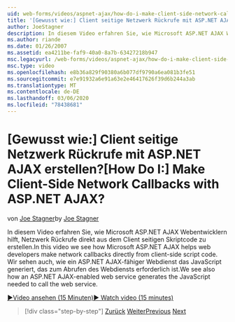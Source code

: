 ```yaml
---
uid: web-forms/videos/aspnet-ajax/how-do-i-make-client-side-network-callbacks-with-aspnet-ajax
title: '[Gewusst wie:] Client seitige Netzwerk Rückrufe mit ASP.NET AJAX erstellen? | Microsoft-Dokumentation'
author: JoeStagner
description: In diesem Video erfahren Sie, wie Microsoft ASP.NET AJAX Webentwicklern hilft, Netzwerk Rückrufe direkt aus dem Client seitigen Skriptcode zu erstellen. Wir sehen auch, wie ein ASP.net...
ms.author: riande
ms.date: 01/26/2007
ms.assetid: ea4211be-faf9-40a0-8a7b-63427218b947
msc.legacyurl: /web-forms/videos/aspnet-ajax/how-do-i-make-client-side-network-callbacks-with-aspnet-ajax
msc.type: video
ms.openlocfilehash: e8b36a829f90380a6b077df9790a6ea081b3fe51
ms.sourcegitcommit: e7e91932a6e91a63e2e46417626f39d6b244a3ab
ms.translationtype: MT
ms.contentlocale: de-DE
ms.lasthandoff: 03/06/2020
ms.locfileid: "78438681"
---
```

# <a name="how-do-i-make-client-side-network-callbacks-with-aspnet-ajax"></a><span data-ttu-id="d74ef-105">[Gewusst wie:] Client seitige Netzwerk Rückrufe mit ASP.NET AJAX erstellen?</span><span class="sxs-lookup"><span data-stu-id="d74ef-105">[How Do I:] Make Client-Side Network Callbacks with ASP.NET AJAX?</span></span>

<span data-ttu-id="d74ef-106">von [Joe Stagner](https://github.com/JoeStagner)</span><span class="sxs-lookup"><span data-stu-id="d74ef-106">by [Joe Stagner](https://github.com/JoeStagner)</span></span>

<span data-ttu-id="d74ef-107">In diesem Video erfahren Sie, wie Microsoft ASP.NET AJAX Webentwicklern hilft, Netzwerk Rückrufe direkt aus dem Client seitigen Skriptcode zu erstellen.</span><span class="sxs-lookup"><span data-stu-id="d74ef-107">In this video we see how Microsoft ASP.NET AJAX helps web developers make network callbacks directly from client-side script code.</span></span> <span data-ttu-id="d74ef-108">Wir sehen auch, wie ein ASP.NET AJAX-fähiger Webdienst das JavaScript generiert, das zum Abrufen des Webdiensts erforderlich ist.</span><span class="sxs-lookup"><span data-stu-id="d74ef-108">We see also how an ASP.NET AJAX-enabled web service generates the JavaScript needed to call the web service.</span></span>

[<span data-ttu-id="d74ef-109">&#9654;Video ansehen (15 Minuten)</span><span class="sxs-lookup"><span data-stu-id="d74ef-109">&#9654; Watch video (15 minutes)</span></span>](https://channel9.msdn.com/Blogs/ASP-NET-Site-Videos/how-do-i-make-client-side-network-callbacks-with-aspnet-ajax)

> [!div class="step-by-step"]
> <span data-ttu-id="d74ef-110">[Zurück](how-do-i-implement-dynamic-partial-page-updates-with-aspnet-ajax.md)
> [Weiter](how-do-i-add-aspnet-ajax-features-to-an-existing-web-application.md)</span><span class="sxs-lookup"><span data-stu-id="d74ef-110">[Previous](how-do-i-implement-dynamic-partial-page-updates-with-aspnet-ajax.md)
[Next](how-do-i-add-aspnet-ajax-features-to-an-existing-web-application.md)</span></span>
